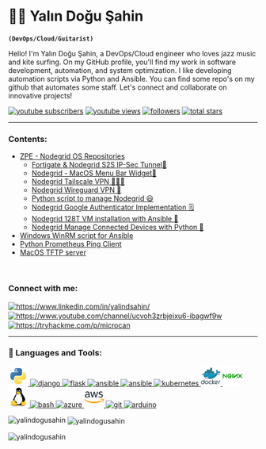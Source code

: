 # 🏄‍♂️ Yalın Doğu Şahin
**`(DevOps/Cloud/Guitarist)`**

Hello! I'm Yalın Doğu Şahin, a DevOps/Cloud engineer who loves jazz music and kite surfing. On my GitHub profile, you'll find my work in software development, automation, and system optimization. I like developing automation scripts via Python and Ansible. You can find some repo's on my github that automates some staff. Let's connect and collaborate on innovative projects!

   <p align="left">
      <a href="https://www.youtube.com/channel/UCvoh3ZrbjeIXu6-IbAGwf9w?sub_confirmation=1">
         <img alt="youtube subscribers" title="Subscribe to my YouTube channel" src="https://custom-icon-badges.demolab.com/youtube/channel/subscribers/UCvoh3ZrbjeIXu6-IbAGwf9w?color=%23E05D44&label=SUBSCRIBE&logo=video&logoColor=white&style=for-the-badge&labelColor=CE4630"/></a> 
      <a href="https://www.youtube.com/channel/UCvoh3ZrbjeIXu6-IbAGwf9w">
         <img alt="youtube views" title="YouTube views" src="https://custom-icon-badges.demolab.com/youtube/channel/views/UCvoh3ZrbjeIXu6-IbAGwf9w?color=%23E1AD0E&logo=eye&logoColor=white&style=for-the-badge&labelColor=C79600"/></a> 
      <a href="https://github.com/yalindogusahin/?tab=followers">
         <img alt="followers" title="Follow me on Github" src="https://custom-icon-badges.demolab.com/github/followers/yalindogusahin?color=236ad3&labelColor=1155ba&style=for-the-badge&logo=person-add&label=Follow&logoColor=white"/></a>
      <a href="https://github.com/yalindogusahin?tab=repositories&sort=stargazers">
         <img alt="total stars" title="Total stars on GitHub" src="https://custom-icon-badges.demolab.com/github/stars/yalindogusahin?color=55960c&style=for-the-badge&labelColor=488207&logo=star"/></a>
   </p>

---

### Contents:
  - [ZPE - Nodegrid OS Repositories](#categories)
      - [Fortigate & Nodegrid S2S IP-Sec Tunnel🤖](https://github.com/yalindogusahin/zpe_forti_ipsec)
      - [Nodegrid - MacOS Menu Bar Widget🚀](https://github.com/yalindogusahin/zpe_menubar_rumps)
      - [Nodegrid Tailscale VPN 👨🏽‍💻](https://github.com/yalindogusahin/zpe_tailscale)
      - [Nodegrid Wireguard VPN 💫](https://github.com/yalindogusahin/nodegrid_wireguard)
      - [Python script to manage Nodegrid 😃](https://github.com/yalindogusahin/nodegrid_wireguard)
      - [Nodegrid Google Authenticator Implementation 🗒](https://github.com/yalindogusahin/zpe_google_authenticator)
      - [Nodegrid 128T VM installation with Ansible 🤗](https://github.com/yalindogusahin/zpe_128t)
      - [Nodegrid Manage Connected Devices with Python 🎰](https://github.com/yalindogusahin/nodegrid)
  - [Windows WinRM script for Ansible](https://github.com/yalindogusahin/ansiblewinrm)
  - [Python Prometheus Ping Client](https://github.com/yalindogusahin/python_prometheus_client)
  - [MacOS TFTP server](https://github.com/yalindogusahin/mac_os_tftp_server)

<p align="left"> <a href="https://twitter.com/" target="blank"><img src="https://img.shields.io/twitter/follow/?logo=twitter&style=for-the-badge" alt="" /></a> </p><h3 align="left">Connect with me:</h3><p align="left">
<a href="https://www.linkedin.com/in/yalindsahin/" target="blank"><img align="center" src="https://raw.githubusercontent.com/rahuldkjain/github-profile-readme-generator/master/src/images/icons/Social/linked-in-alt.svg" alt="https://www.linkedin.com/in/yalindsahin/" height="30" width="40" /></a>
<a href="https://www.youtube.com/@microcan1" target="blank"><img align="center" src="https://raw.githubusercontent.com/rahuldkjain/github-profile-readme-generator/master/src/images/icons/Social/youtube.svg" alt="https://www.youtube.com/channel/ucvoh3zrbjeixu6-ibagwf9w" height="30" width="40" /></a>
<a href="https://tryhackme.com/p/microcan" target="blank"><img align="center" src="https://svgshare.com/i/td4.svg" alt="https://tryhackme.com/p/microcan" height="30" width="40" /></a>
</p>

---


### 🧰 Languages and Tools:
<p align="left"><a href="https://www.python.org" target="_blank" rel="noreferrer"> <img src="https://raw.githubusercontent.com/devicons/devicon/master/icons/python/python-original.svg" alt="python" width="40" height="40"/> </a><a href="https://www.djangoproject.com/" target="_blank" rel="noreferrer"> <img src="https://cdn.worldvectorlogo.com/logos/django.svg" alt="django" width="40" height="40"/> </a><a href="https://flask.palletsprojects.com/" target="_blank" rel="noreferrer"> <img src="https://www.vectorlogo.zone/logos/pocoo_flask/pocoo_flask-icon.svg" alt="flask" width="40" height="40"/> </a><a href="https://www.ansible.com/" target="_blank" rel="noreferrer"> <img src="https://upload.wikimedia.org/wikipedia/commons/2/24/Ansible_logo.svg" alt="ansible" width="40" height="40"/> </a><a href="https://www.terraform.io/" target="_blank" rel="noreferrer"> <img src="https://www.vectorlogo.zone/logos/terraformio/terraformio-icon.svg" alt="ansible" width="40" height="40"/> </a><a href="https://kubernetes.io" target="_blank" rel="noreferrer"> <img src="https://www.vectorlogo.zone/logos/kubernetes/kubernetes-icon.svg" alt="kubernetes" width="40" height="40"/> </a> <a href="https://www.docker.com/" target="_blank" rel="noreferrer"> <img src="https://raw.githubusercontent.com/devicons/devicon/master/icons/docker/docker-original-wordmark.svg" alt="docker" width="40" height="40"/> </a> <a href="https://www.nginx.com" target="_blank" rel="noreferrer"> <img src="https://raw.githubusercontent.com/devicons/devicon/master/icons/nginx/nginx-original.svg" alt="nginx" width="40" height="40"/> </a> <a href="https://www.linux.org/" target="_blank" rel="noreferrer"> <img src="https://raw.githubusercontent.com/devicons/devicon/master/icons/linux/linux-original.svg" alt="linux" width="40" height="40"/> </a> <a href="https://www.gnu.org/software/bash/" target="_blank" rel="noreferrer"> <img src="https://www.vectorlogo.zone/logos/gnu_bash/gnu_bash-icon.svg" alt="bash" width="40" height="40"/> </a> <a href="https://azure.microsoft.com/en-in/" target="_blank" rel="noreferrer"> <img src="https://www.vectorlogo.zone/logos/microsoft_azure/microsoft_azure-icon.svg" alt="azure" width="40" height="40"/> </a> <a href="https://aws.amazon.com" target="_blank" rel="noreferrer"> <img src="https://raw.githubusercontent.com/devicons/devicon/master/icons/amazonwebservices/amazonwebservices-original-wordmark.svg" alt="aws" width="40" height="40"/> </a> <a href="https://git-scm.com/" target="_blank" rel="noreferrer"> <img src="https://www.vectorlogo.zone/logos/git-scm/git-scm-icon.svg" alt="git" width="40" height="40"/> </a> <a href="https://www.arduino.cc/" target="_blank" rel="noreferrer"> <img src="https://cdn.worldvectorlogo.com/logos/arduino-1.svg" alt="arduino" width="40" height="40"/> </a> 
</p>

<p><img align="left" src="https://github-readme-stats.vercel.app/api/top-langs?username=yalindogusahin&show_icons=true&locale=en&layout=compact" alt="yalindogusahin" /></p>

<p>&nbsp;<img align="center" src="https://github-readme-stats.vercel.app/api?username=yalindogusahin&show_icons=true&locale=en" alt="yalindogusahin" /></p>

<p><img align="center" src="https://github-readme-streak-stats.herokuapp.com/?user=yalindogusahin&" alt="yalindogusahin" /></p>

